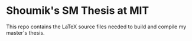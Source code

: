 # Shoumik's SM Thesis at MIT
This repo contains the LaTeX source files needed to build and compile my master's thesis. 
